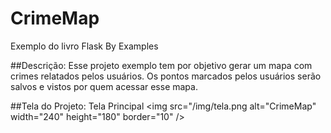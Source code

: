 # CrimeMap
Exemplo do livro Flask By Examples

##Descrição:
Esse projeto exemplo tem por objetivo gerar um mapa com crimes relatados pelos usuários. Os pontos marcados pelos usuários serão salvos e vistos por quem acessar esse mapa.

##Tela do Projeto:
<label> Tela Principal</label>
<img src="/img/tela.png alt="CrimeMap" width="240" height="180" border="10" />
